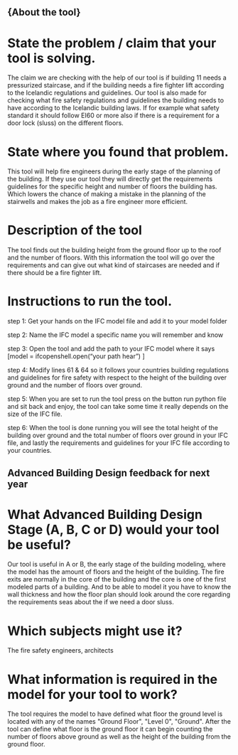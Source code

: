 ## {About the tool} 
# State the problem / claim that your tool is solving.
The claim we are checking with the help of our tool is if building 11 needs a pressurized staircase, and if the building needs a fire fighter lift according to the Icelandic regulations and guidelines.
Our tool is also made for checking what fire safety regulations and guidelines the building needs to have according to the Icelandic building laws. If for example what safety standard it should follow EI60 or more also if there is a requirement for a door lock (sluss) on the different floors. 
# State where you found that problem.
This tool will help fire engineers during the early stage of the planning of the building. If they use our tool they will directly get the requirements guidelines for the specific height and number of floors the building has. Which lowers the chance of making a mistake in the planning of the stairwells and makes the job as a fire engineer more efficient. 
# Description of the tool
The tool finds out the building height from the ground floor up to the roof and the number of floors. With this information the tool will go over the requirements and can give out what kind of staircases are needed and if there should be a fire fighter lift.
# Instructions to run the tool.

step 1: Get your hands on the IFC model file and add it to your model folder

step 2: Name the IFC model a specific name you will remember and know 

step 3:  Open the tool and add the path to your IFC model where it says [model = ifcopenshell.open(“your path hear”) ]

step 4: Modify lines 61 & 64 so it follows your countries building regulations and guidelines for fire safety with respect to the height of the building over ground and the number of floors over ground. 

step 5: When you are set to run the tool press on the button run python file and sit back and enjoy, the tool can take some time it really depends on the size of the IFC file. 

step 6: When the tool is done running you will see the total height of the building over ground and the total number of floors over ground in your IFC file, and lastly the requirements and guidelines for your IFC file according to your countries. 

## Advanced Building Design feedback for next year 
# What Advanced Building Design Stage (A, B, C or D) would your tool be useful?
Our tool is useful in A or B, the early stage of the building modeling, where the model has the amount of floors and the height of the building. The fire exits are normally in the core of the building and the core is one of the first modeled parts of a building. And to be able to model it you have to know the wall thickness and how the floor plan should look around the core regarding the requirements seas about the if we need a door sluss. 

# Which subjects might use it?
The fire safety engineers, architects
# What information is required in the model for your tool to work?
The tool requires the model to have defined what floor the ground level is located with any of the names "Ground Floor", "Level 0", "Ground". After the tool can define what floor is the ground floor it can begin counting the number of floors above ground as well as the height of the building from the ground floor.


